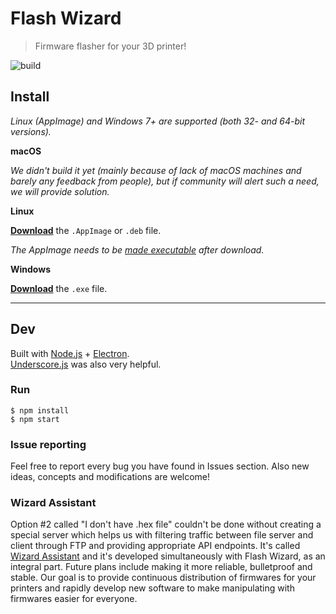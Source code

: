 
# Flash Wizard

> Firmware flasher for your 3D printer!

![build](https://github.com/gerwant/flash-wizard/workflows/Node.js%20CI/badge.svg)

## Install

*Linux (AppImage) and Windows 7+ are supported (both 32- and 64-bit versions).*

**macOS**

*We didn't build it yet (mainly because of lack of macOS machines and barely any feedback from people), but if community will alert such a need, we will provide solution.*

**Linux**

[**Download**](https://github.com/gerwant/flash-wizard/releases/latest) the `.AppImage` or `.deb` file.

*The AppImage needs to be [made executable](http://discourse.appimage.org/t/how-to-make-an-appimage-executable/80) after download.*

**Windows**

[**Download**](https://github.com/gerwant/flash-wizard/releases/latest) the `.exe` file.


---


## Dev

Built with [Node.js](https://nodejs.org/en/) + [Electron](https://electronjs.org).<br/>
[Underscore.js](https://underscorejs.org/) was also very helpful.

### Run

```
$ npm install
$ npm start
```

### Issue reporting

Feel free to report every bug you have found in Issues section. Also new ideas, concepts and modifications are welcome!

### Wizard Assistant

Option #2 called "I don't have .hex file" couldn't be done without creating a special server which helps us with filtering traffic between file server and client through FTP and providing appropriate API endpoints. It's called [Wizard Assistant](https://github.com/rafalelo/wizard-assistant) and it's developed simultaneously with Flash Wizard, as an integral part. Future plans include making it more reliable, bulletproof and stable. Our goal is to provide continuous distribution of firmwares for your printers and rapidly develop new software to make manipulating with firmwares easier for everyone.
